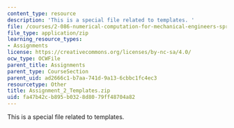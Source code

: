 ```yaml
---
content_type: resource
description: 'This is a special file related to templates. '
file: /courses/2-086-numerical-computation-for-mechanical-engineers-spring-2013/fa47b42cb895b0328d8079ff48704a82_Assignment_2_Templates.zip
file_type: application/zip
learning_resource_types:
- Assignments
license: https://creativecommons.org/licenses/by-nc-sa/4.0/
ocw_type: OCWFile
parent_title: Assignments
parent_type: CourseSection
parent_uid: ad2666c1-b7aa-741d-9a13-6cbbc1fc4ec3
resourcetype: Other
title: Assignment_2_Templates.zip
uid: fa47b42c-b895-b032-8d80-79ff48704a82
---
```

This is a special file related to templates. 